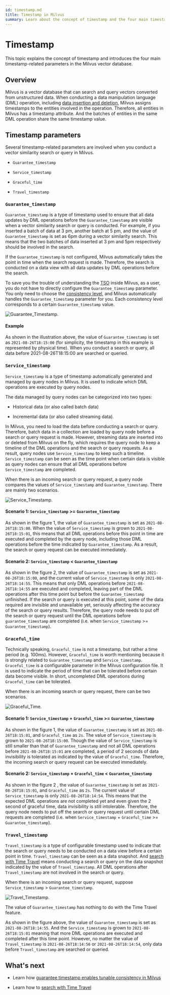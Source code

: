 ```yaml
---
id: timestamp.md
title: Timestamp in Milvus
summary: Learn about the concept of timestamp and the four main timestamp-related parameters in the Milvus vector database.
---
```


# Timestamp

This topic explains the concept of timestamp and introduces the four main timestamp-related parameters in the Milvus vector database.

## Overview

Milvus is a vector database that can search and query vectors converted from unstructured data. When conducting a data manipulation language (DML) operation, including [data insertion and deletion](https://milvus.io/docs/v2.1.x/data_processing.md), Milvus assigns timestamps to the entities involved in the operation. Therefore, all entities in Milvus has a timestamp attribute. And the batches of entities in the same DML operation share the same timestamp value.

## Timestamp parameters

Several timestamp-related parameters are involved when you conduct a vector similarity search or query in Milvus.

- `Guarantee_timestamp`

- `Service_timestamp`

- `Graceful_time` 

- `Travel_timestamp`

### `Guarantee_timestamp`

`Guarantee_timestamp` is a type of timestamp used to ensure that all data updates by DML operations before the `Guarantee_timestamp` are visible when a vector similarity search or query is conducted. For example, if you inserted a batch of data at 3 pm, another batch at 5 pm, and the value of `Guarantee_timestamp` is set as 6pm during a vector similarity search. This means that the two batches of data inserted at 3 pm and 5pm respectively should be involved in the search.

If the `Guarantee_timestamp` is not configured, Milvus automatically takes the point in time when the search request is made. Therefore, the search is conducted on a data view with all data updates by DML operations before the search.

To save you the trouble of understanding the [TSO](https://github.com/milvus-io/milvus/blob/master/docs/design_docs/milvus_hybrid_ts_en.md?from=from_parent_mindnote) inside Milvus, as a user, you do not have to directly configure the `Guarantee_timestamp` parameter. You only need to choose the [consistency level](https://milvus.io/docs/v2.1.x/consistency.md), and Milvus automatically handles the `Guarantee_timestamp` parameter for you. Each consistency level corresponds to a certain `Guarantee_timestamp` value.

![Guarantee_Timestamp](../../../assets/Consistency_Strong.png "An illustration of guarantee timestamp.").

#### Example 

As shown in the illustration above, the value of `Guarantee_timestamp` is set as `2021-08-26T18:15:00` (for simplicity, the timestamp in this example is represented by physical time). When you conduct a search or query, all data before 2021-08-26T18:15:00 are searched or queried.

### `Service_timestamp`

`Service_timestamp` is a type of timestamp automatically generated and managed by query nodes in Milvus. It is used to indicate which DML operations are executed by query nodes. 

The data managed by query nodes can be categorized into two types:

- Historical data (or also called batch data)

- Incremental data (or also called streaming data).

In Milvus, you need to load the data before conducting a search or query. Therefore, batch data in a collection are loaded by query node before a search or query request is made. However, streaming data are inserted into or deleted from Milvus on the fly, which requires the query node to keep a timeline of the DML operations and the search or query requests. As a result, query nodes use `Service_timestamp` to keep such a timeline.  `Service_timestamp` can be seen as the time point when certain data is visible as query nodes can ensure that all DML operations before `Service_timestamp` are completed. 

When there is an incoming search or query request, a query node compares the values of `Service_timestamp` and `Guarantee_timestamp`. There are mainly two scenarios.

![Service_Timestamp](../../../assets/Consistency_Strong.png "Comparing the values of guarantee timestamp and service timestamp.").

#### Scenario 1: `Service_timestamp` >= `Guarantee_timestamp`

As shown in the figure 1, the value of `Guarantee_timestamp` is set as `2021-08-26T18:15:00`. When the value of `Service_timestamp` is grown to `2021-08-26T18:15:01`, this means that all DML operations before this point in time are executed and completed by the query node, including those DML operations before the time indicated by `Guarantee_timestamp`. As a result, the search or query request can be executed immediately. 

#### Scenario 2: `Service_timestamp` < `Guarantee_timestamp`

As shown in the figure 2, the value of `Guarantee_timestamp` is set as `2021-08-26T18:15:00`, and the current value of `Service_timestamp` is only `2021-08-26T18:14:55`. This means that only DML operations before `2021-08-26T18:14:55` are executed and completed, leaving part of the DML operations after this time point but before the `Guarantee_timestamp` unfinished. If the search or query is executed at this point, some of the data required are invisible and unavailable yet, seriously affecting the accuracy of the search or query results. Therefore, the query node needs to put off the search or query request until the DML operations before `guarantee_timestamp` are completed (i.e. when `Service_timestamp` >= `Guarantee_timestamp`).

### `Graceful_time`

Technically speaking, `Graceful_time` is not a timestamp, but rather a time period (e.g. 100ms). However, `Graceful_time` is worth mentioning because it is strongly related to `Guarantee_timestamp` and `Service_timestamp`. `Graceful_time` is a configurable parameter in the Milvus configuration file. It is used to indicate the period of time that can be tolerated before certain data become visible. In short, uncompleted DML operations during `Graceful_time` can be tolerated. 

When there is an incoming search or query request,  there can be two scenarios.

![Graceful_Time](../../../assets/Consistency_Strong.png "Comparing the values of service timestamp, graceful time, and guarantee timestamp.").

#### Scenario 1: `Service_timestamp`  +  `Graceful_time` >= `Guarantee_timestamp`

As shown in the figure 1, the value of `Guarantee_timestamp` is set as `2021-08-26T18:15:01`, and `Graceful_time` as `2s`. The value of `Service_timestamp` is grown to `2021-08-26T18:15:00`. Though the value of `Service_timestamp` is still smaller than that of `Guarantee_timestamp` and not all DML operations before `2021-08-26T18:15:01` are completed, a period of 2 seconds of data invisibility is tolerated as indicated by the value of `Graceful_time`. Therefore, the incoming search or query request can be executed immediately. 

#### Scenario 2: `Service_timestamp`  +  `Graceful_time` < `Guarantee_timestamp`

As shown in the figure 2 , the value of `Guarantee_timestamp` is set as `2021-08-26T18:15:01`, and `Graceful_time` as `2s`. The current value of `Service_timestamp` is only `2021-08-26T18:14:54`.  This means that the expected DML operations are not completed yet and even given the 2 second of graceful time, data invisibility is still intolerable. Therefore, the query node needs to put off the search or query request until certain DML requests are completed (i.e. when `Service_timestamp`  +  `Graceful_time` >= `Guarantee_timestamp`).

### `Travel_timestamp`

`Travel_timestamp` is a type of configurable timestamp used to indicate that the search or query needs to be conducted on a data view before a certain point in time. `Travel_timestamp` can be seen as a data snapshot. And [search with Time Travel](timetravel.md) means conducting a search or query on the data snapshot indicated by the value of `Travel_timestamp`. All DML operations after `Travel_timestamp` are not involved in the search or query.

When there is an incoming search or query request, suppose `Service_timestamp` > `Guarantee_timestamp`.

![Travel_Timestamp](../../../assets/Consistency_Strong.png "An illustration of time travel timestamp.").

The value of `Guarantee_timestamp` has nothing to do with the Time Travel feature. 

As shown in the figure above, the value of `Guarantee_timestamp` is set as `2021-08-26T18:14:55`.  And the `Service_timestamp` is grown to `2021-08-26T18:15:01` meaning that more DML operations are executed and completed after this time point. However, no matter the value of `Travel_timestamp` is `2021-08-26T18:14:56` or `2021-08-26T18:14:54`, only data before `Travel_timestamp` are searched or queried. 

## What's next

- Learn how [guarantee timestamp enables tunable consistency in Milvus](consistency.md)

- Learn how to [search with Time Travel](timetravel.md)

